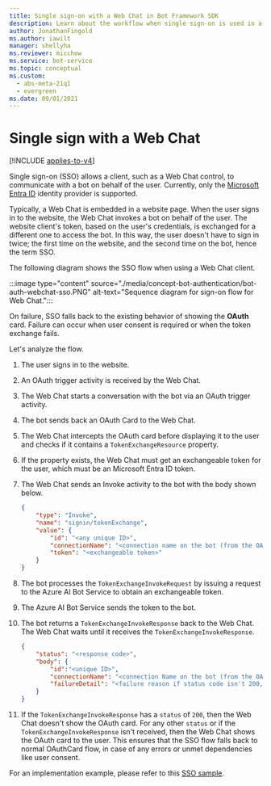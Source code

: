 ```yaml
---
title: Single sign-on with a Web Chat in Bot Framework SDK
description: Learn about the workflow when single sign-on is used in a bot and with a Web Chat client.
author: JonathanFingold
ms.author: iawilt
manager: shellyha
ms.reviewer: micchow
ms.service: bot-service
ms.topic: conceptual
ms.custom:
  - abs-meta-21q1
  - evergreen
ms.date: 09/01/2021
---
```


# Single sign with a Web Chat

[!INCLUDE [applies-to-v4](../includes/applies-to-v4-current.md)]

Single sign-on (SSO) allows a client, such as a Web Chat control, to communicate with a bot on behalf of the user. Currently, only the [Microsoft Entra ID](bot-builder-concept-identity-providers.md#azure-active-directory-identity-provider) identity provider is supported.

Typically, a Web Chat is embedded in a website page. When the user signs in to the website, the Web Chat invokes a bot on behalf of the user. The website client's token, based on the user's credentials, is exchanged for a different one to access the bot. In this way, the user doesn't have to sign in twice; the first time on the website, and the second time on the bot, hence the term SSO.

The following diagram shows the SSO flow when using a Web Chat client.

:::image type="content" source="./media/concept-bot-authentication/bot-auth-webchat-sso.PNG" alt-text="Sequence diagram for sign-on flow for Web Chat.":::

On failure, SSO falls back to the existing behavior of showing the **OAuth** card. Failure can occur when user consent is required or when the token exchange fails.

Let's analyze the flow.

1. The user signs in to the website.
1. An OAuth trigger activity is received by the Web Chat.
1. The Web Chat starts a conversation with the bot via an OAuth trigger activity.
1. The bot sends back an OAuth Card to the Web Chat.
1. The Web Chat intercepts the OAuth card before displaying it to the user and checks if it contains a `TokenExchangeResource` property.
1. If the property exists, the Web Chat must get an exchangeable token for the user, which must be an Microsoft Entra ID token.
1. The Web Chat sends an Invoke activity to the bot with the body shown below.

    ```json
    {
        "type": "Invoke",
        "name": "signin/tokenExchange",
        "value": {
            "id": "<any unique ID>",
            "connectionName": "<connection name on the bot (from the OAuth Card)>",
            "token": "<exchangeable token>"
        }
    }
    ```

1. The bot processes the `TokenExchangeInvokeRequest` by issuing a request to the Azure AI Bot Service to obtain an exchangeable token.

1. The Azure AI Bot Service sends the token to the bot.

1. The bot returns a `TokenExchangeInvokeResponse` back to the Web Chat. The Web Chat waits until it receives the `TokenExchangeInvokeResponse`.

    ```json
    {
        "status": "<response code>",
        "body": {
            "id":"<unique ID>",
            "connectionName": "<connection Name on the bot (from the OAuth Card)>",
            "failureDetail": "<failure reason if status code isn't 200, null otherwise>"
        }
    }
    ```

1. If the `TokenExchangeInvokeResponse` has a `status` of `200`, then the Web Chat doesn't show the OAuth card. For any other `status` or if the `TokenExchangeInvokeResponse` isn't received, then the Web Chat shows the OAuth card to the user. This ensures that the SSO flow falls back to normal OAuthCard flow, in case of any errors or unmet dependencies like user consent.

For an implementation example, please refer to this [SSO sample](https://github.com/microsoft/BotFramework-WebChat/tree/master/samples/07.advanced-web-chat-apps/e.sso-on-behalf-of-authentication).
